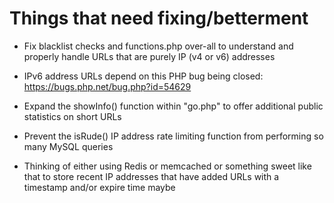 # Things that need fixing/betterment

 * Fix blacklist checks and functions.php over-all to understand and properly handle URLs that are purely IP (v4 or v6) addresses
  * IPv6 address URLs depend on this PHP bug being closed: https://bugs.php.net/bug.php?id=54629

 * Expand the showInfo() function within "go.php" to offer additional public statistics on short URLs

 * Prevent the isRude() IP address rate limiting function from performing so many MySQL queries
  * Thinking of either using Redis or memcached or something sweet like that to store recent IP addresses that have added URLs with a timestamp and/or expire time maybe
